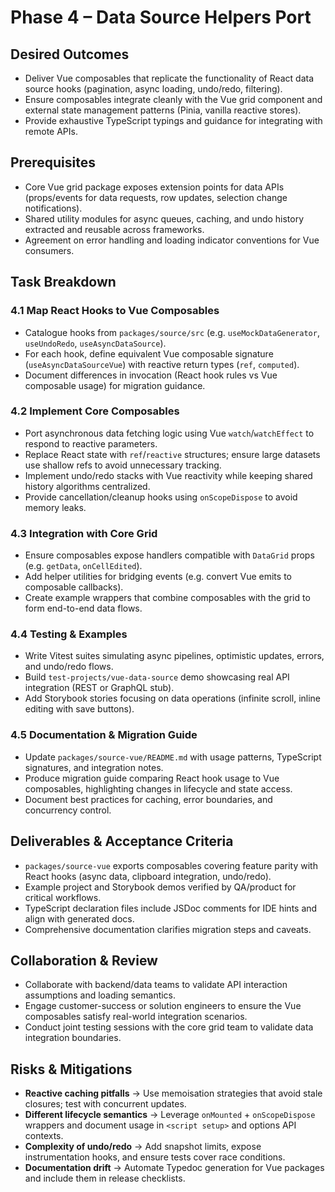 # Phase 4 – Data Source Helpers Port

## Desired Outcomes
- Deliver Vue composables that replicate the functionality of React data source hooks (pagination, async loading, undo/redo, filtering).
- Ensure composables integrate cleanly with the Vue grid component and external state management patterns (Pinia, vanilla reactive stores).
- Provide exhaustive TypeScript typings and guidance for integrating with remote APIs.

## Prerequisites
- Core Vue grid package exposes extension points for data APIs (props/events for data requests, row updates, selection change notifications).
- Shared utility modules for async queues, caching, and undo history extracted and reusable across frameworks.
- Agreement on error handling and loading indicator conventions for Vue consumers.

## Task Breakdown

### 4.1 Map React Hooks to Vue Composables
- Catalogue hooks from `packages/source/src` (e.g. `useMockDataGenerator`, `useUndoRedo`, `useAsyncDataSource`).
- For each hook, define equivalent Vue composable signature (`useAsyncDataSourceVue`) with reactive return types (`ref`, `computed`).
- Document differences in invocation (React hook rules vs Vue composable usage) for migration guidance.

### 4.2 Implement Core Composables
- Port asynchronous data fetching logic using Vue `watch`/`watchEffect` to respond to reactive parameters.
- Replace React state with `ref`/`reactive` structures; ensure large datasets use shallow refs to avoid unnecessary tracking.
- Implement undo/redo stacks with Vue reactivity while keeping shared history algorithms centralized.
- Provide cancellation/cleanup hooks using `onScopeDispose` to avoid memory leaks.

### 4.3 Integration with Core Grid
- Ensure composables expose handlers compatible with `DataGrid` props (e.g. `getData`, `onCellEdited`).
- Add helper utilities for bridging events (e.g. convert Vue emits to composable callbacks).
- Create example wrappers that combine composables with the grid to form end-to-end data flows.

### 4.4 Testing & Examples
- Write Vitest suites simulating async pipelines, optimistic updates, errors, and undo/redo flows.
- Build `test-projects/vue-data-source` demo showcasing real API integration (REST or GraphQL stub).
- Add Storybook stories focusing on data operations (infinite scroll, inline editing with save buttons).

### 4.5 Documentation & Migration Guide
- Update `packages/source-vue/README.md` with usage patterns, TypeScript signatures, and integration notes.
- Produce migration guide comparing React hook usage to Vue composables, highlighting changes in lifecycle and state access.
- Document best practices for caching, error boundaries, and concurrency control.

## Deliverables & Acceptance Criteria
- `packages/source-vue` exports composables covering feature parity with React hooks (async data, clipboard integration, undo/redo).
- Example project and Storybook demos verified by QA/product for critical workflows.
- TypeScript declaration files include JSDoc comments for IDE hints and align with generated docs.
- Comprehensive documentation clarifies migration steps and caveats.

## Collaboration & Review
- Collaborate with backend/data teams to validate API interaction assumptions and loading semantics.
- Engage customer-success or solution engineers to ensure the Vue composables satisfy real-world integration scenarios.
- Conduct joint testing sessions with the core grid team to validate data integration boundaries.

## Risks & Mitigations
- **Reactive caching pitfalls** → Use memoisation strategies that avoid stale closures; test with concurrent updates.
- **Different lifecycle semantics** → Leverage `onMounted` + `onScopeDispose` wrappers and document usage in `<script setup>` and options API contexts.
- **Complexity of undo/redo** → Add snapshot limits, expose instrumentation hooks, and ensure tests cover race conditions.
- **Documentation drift** → Automate Typedoc generation for Vue packages and include them in release checklists.
